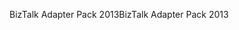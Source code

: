 <span data-ttu-id="99850-101">BizTalk Adapter Pack 2013</span><span class="sxs-lookup"><span data-stu-id="99850-101">BizTalk Adapter Pack 2013</span></span>